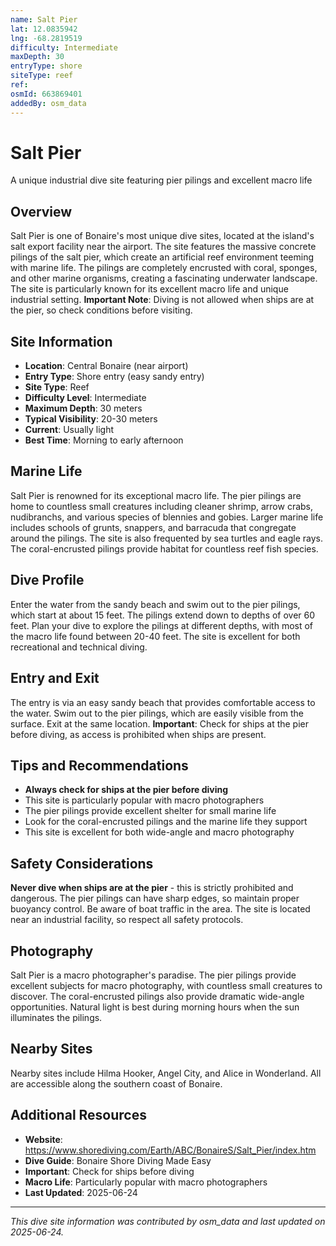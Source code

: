 ```yaml
---
name: Salt Pier
lat: 12.0835942
lng: -68.2819519
difficulty: Intermediate
maxDepth: 30
entryType: shore
siteType: reef
ref: 
osmId: 663869401
addedBy: osm_data
---
```


# Salt Pier

A unique industrial dive site featuring pier pilings and excellent macro life

## Overview
Salt Pier is one of Bonaire's most unique dive sites, located at the island's salt export facility near the airport. The site features the massive concrete pilings of the salt pier, which create an artificial reef environment teeming with marine life. The pilings are completely encrusted with coral, sponges, and other marine organisms, creating a fascinating underwater landscape. The site is particularly known for its excellent macro life and unique industrial setting. **Important Note**: Diving is not allowed when ships are at the pier, so check conditions before visiting.

## Site Information
- **Location**: Central Bonaire (near airport)
- **Entry Type**: Shore entry (easy sandy entry)
- **Site Type**: Reef
- **Difficulty Level**: Intermediate
- **Maximum Depth**: 30 meters
- **Typical Visibility**: 20-30 meters
- **Current**: Usually light
- **Best Time**: Morning to early afternoon

## Marine Life
Salt Pier is renowned for its exceptional macro life. The pier pilings are home to countless small creatures including cleaner shrimp, arrow crabs, nudibranchs, and various species of blennies and gobies. Larger marine life includes schools of grunts, snappers, and barracuda that congregate around the pilings. The site is also frequented by sea turtles and eagle rays. The coral-encrusted pilings provide habitat for countless reef fish species.

## Dive Profile
Enter the water from the sandy beach and swim out to the pier pilings, which start at about 15 feet. The pilings extend down to depths of over 60 feet. Plan your dive to explore the pilings at different depths, with most of the macro life found between 20-40 feet. The site is excellent for both recreational and technical diving.

## Entry and Exit
The entry is via an easy sandy beach that provides comfortable access to the water. Swim out to the pier pilings, which are easily visible from the surface. Exit at the same location. **Important**: Check for ships at the pier before diving, as access is prohibited when ships are present.

## Tips and Recommendations
- **Always check for ships at the pier before diving**
- This site is particularly popular with macro photographers
- The pier pilings provide excellent shelter for small marine life
- Look for the coral-encrusted pilings and the marine life they support
- This site is excellent for both wide-angle and macro photography

## Safety Considerations
**Never dive when ships are at the pier** - this is strictly prohibited and dangerous. The pier pilings can have sharp edges, so maintain proper buoyancy control. Be aware of boat traffic in the area. The site is located near an industrial facility, so respect all safety protocols.

## Photography
Salt Pier is a macro photographer's paradise. The pier pilings provide excellent subjects for macro photography, with countless small creatures to discover. The coral-encrusted pilings also provide dramatic wide-angle opportunities. Natural light is best during morning hours when the sun illuminates the pilings.

## Nearby Sites
Nearby sites include Hilma Hooker, Angel City, and Alice in Wonderland. All are accessible along the southern coast of Bonaire.

## Additional Resources
- **Website**: https://www.shorediving.com/Earth/ABC/BonaireS/Salt_Pier/index.htm
- **Dive Guide**: Bonaire Shore Diving Made Easy
- **Important**: Check for ships before diving
- **Macro Life**: Particularly popular with macro photographers
- **Last Updated**: 2025-06-24

---
*This dive site information was contributed by osm_data and last updated on 2025-06-24.* 